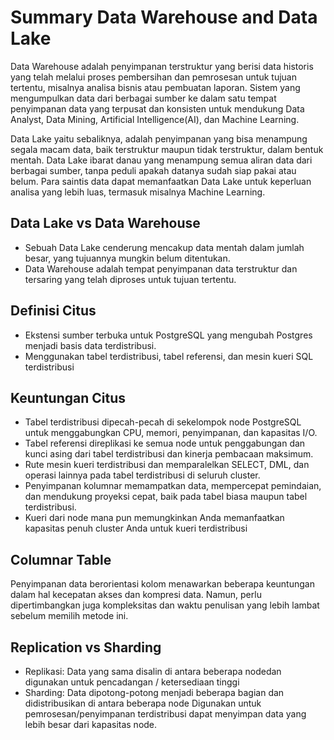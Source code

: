 # Summary Data Warehouse and Data Lake 

Data Warehouse adalah penyimpanan terstruktur yang berisi data historis yang telah melalui proses pembersihan dan pemrosesan untuk tujuan tertentu, misalnya analisa bisnis atau pembuatan laporan. Sistem yang mengumpulkan data dari berbagai sumber ke dalam satu tempat penyimpanan data yang terpusat dan konsisten untuk mendukung Data Analyst, Data Mining, Artificial Intelligence(AI), dan Machine Learning.

Data Lake yaitu sebaliknya, adalah penyimpanan yang bisa menampung segala macam data, baik terstruktur maupun tidak terstruktur, dalam bentuk mentah. Data Lake ibarat danau yang menampung semua aliran data dari berbagai sumber, tanpa peduli apakah datanya sudah siap pakai atau belum.  Para saintis data dapat memanfaatkan Data Lake untuk keperluan analisa yang lebih luas, termasuk misalnya Machine Learning.

## Data Lake vs Data Warehouse
- Sebuah Data Lake cenderung mencakup data mentah dalam jumlah besar, yang tujuannya mungkin belum ditentukan.
- Data Warehouse adalah tempat penyimpanan data terstruktur dan tersaring yang telah diproses untuk tujuan tertentu.

## Definisi Citus
- Ekstensi sumber terbuka untuk PostgreSQL yang mengubah Postgres menjadi basis data terdistribusi.
- Menggunakan tabel terdistribusi, tabel referensi, dan mesin kueri SQL terdistribusi

## Keuntungan Citus
- Tabel terdistribusi dipecah-pecah di sekelompok node PostgreSQL untuk menggabungkan CPU, memori, penyimpanan, dan kapasitas I/O.
- Tabel referensi direplikasi ke semua node untuk penggabungan dan kunci asing dari tabel terdistribusi dan kinerja pembacaan maksimum.
- Rute mesin kueri terdistribusi dan memparalelkan SELECT, DML, dan operasi lainnya pada tabel terdistribusi di seluruh cluster.
- Penyimpanan kolumnar memampatkan data, mempercepat pemindaian, dan mendukung proyeksi cepat, baik pada tabel biasa maupun tabel terdistribusi.
- Kueri dari node mana pun memungkinkan Anda memanfaatkan kapasitas penuh cluster Anda untuk kueri terdistribusi

## Columnar Table
Penyimpanan data berorientasi kolom menawarkan beberapa keuntungan dalam hal kecepatan akses dan kompresi data. Namun, perlu dipertimbangkan juga kompleksitas dan waktu penulisan yang lebih lambat sebelum memilih metode ini.

## Replication vs Sharding
- Replikasi: Data yang sama disalin di antara beberapa nodedan digunakan untuk pencadangan / ketersediaan tinggi 
- Sharding: Data dipotong-potong menjadi beberapa bagian dan didistribusikan di antara beberapa node Digunakan untuk pemrosesan/penyimpanan terdistribusi dapat menyimpan data yang lebih besar dari kapasitas node.